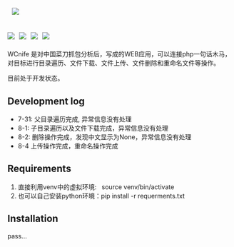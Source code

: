 ##   ![](http://ovjdtotu0.bkt.clouddn.com/WCnifelogo.png?nocache2650=1533351196368)

## ![](https://img.shields.io/badge/WCnife-%E5%BC%80%E5%8F%91%E4%B8%AD-blue.svg?nocache2650=1533347576833)  ![](https://img.shields.io/badge/author-elloit-yellow.svg?nocache2650=1533347614582)  ![](https://img.shields.io/badge/progress-55%25-red.svg?nocache2650=1533347786458)  ![](https://img.shields.io/badge/version-1.0.0_Alpha-black.svg?nocache2650=1533347920866)

WCnife 是对中国菜刀抓包分析后，写成的WEB应用，可以连接php一句话木马，对目标进行目录遍历、文件下载、文件上传、文件删除和重命名文件等操作。

目前处于开发状态。

## Development log

*   7-31: 父目录遍历完成, 异常信息没有处理
*   8-1: 子目录遍历以及文件下载完成，异常信息没有处理
*   8-2: 删除操作完成，发现中文显示为None，异常信息没有处理
*   8-4 上传操作完成，重命名操作完成

## Requirements

1.  直接利用venv中的虚拟环境:   source venv/bin/activate
2.  也可以自己安装python环境：pip install -r requerments.txt

## Installation

pass...